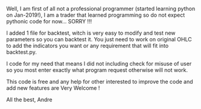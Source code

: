Well, I am first of all not a professional programmer (started learning python on Jan-2019!), I am a trader that learned programming so do not expect pythonic code for now... SORRY !!!

I added 1 file for backtest, witch is very easy to modify and test new parameters so you can backtest it. You just need to work on original OHLC to add the indicators you want or any requirement that will fit into backtest.py.

I code for my need that means I did not including check for misuse of user so you most enter exactly what program request otherwise will not work.

This code is free and any help for other interested to improve the code and add new features are Very Welcome !


All the best, Andre
